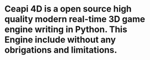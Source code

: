 # Ceapi 4D is a open source high quality modern real-time 3D game engine writing in Python. This Engine include without any obrigations and limitations.
